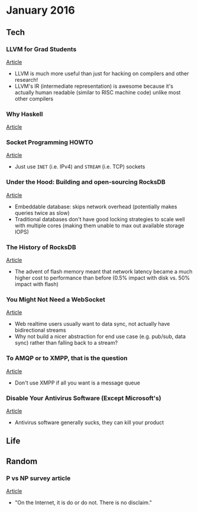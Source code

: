 January 2016
============

Tech
----

### LLVM for Grad Students

[Article](https://www.cs.cornell.edu/~asampson/blog/llvm.html)

- LLVM is much more useful than just for hacking on compilers and other research!
- LLVM's IR (intermediate representation) is awesome because it's actually human readable (similar to RISC machine code) unlike most other compilers

### Why Haskell

[Article](http://blog.ezyang.com/2010/01/why-haskell/)

### Socket Programming HOWTO

[Article](https://docs.python.org/3/howto/sockets.html)

- Just use `INET` (i.e. IPv4) and `STREAM` (i.e. TCP) sockets

### Under the Hood: Building and open-sourcing RocksDB

[Article](https://www.facebook.com/notes/facebook-engineering/under-the-hood-building-and-open-sourcing-rocksdb/10151822347683920)

- Embeddable database: skips network overhead (potentially makes queries twice as slow)
- Traditional databases don't have good locking strategies to scale well with multiple cores (making them unable to max out available storage IOPS)

### The History of RocksDB

[Article](http://rocksdb.blogspot.de/2013/11/the-history-of-rocksdb.html)

- The advent of flash memory meant that network latency became a much higher cost to performance than before (0.5% impact with disk vs. 50% impact with flash)

### You Might Not Need a WebSocket

[Article](http://blog.fanout.io/2014/06/24/you-might-not-need-a-websocket/)

- Web realtime users usually want to data sync, not actually have bidirectional streams
- Why not build a nicer abstraction for end use case (e.g. pub/sub, data sync) rather than falling back to a stream?

### To AMQP or to XMPP, that is the question

[Article](https://www.opensourcery.co.za/2009/04/19/to-amqp-or-to-xmpp-that-is-the-question/)

- Don't use XMPP if all you want is a message queue

### Disable Your Antivirus Software (Except Microsoft's)

[Article](http://robert.ocallahan.org/2017/01/disable-your-antivirus-software-except.html)

- Antivirus software generally sucks, they can kill your product


Life
----


Random
------

### P vs NP survey article

[Article](http://www.scottaaronson.com/blog/?p=3095)

- "On the Internet, it is do or do not. There is no disclaim."

